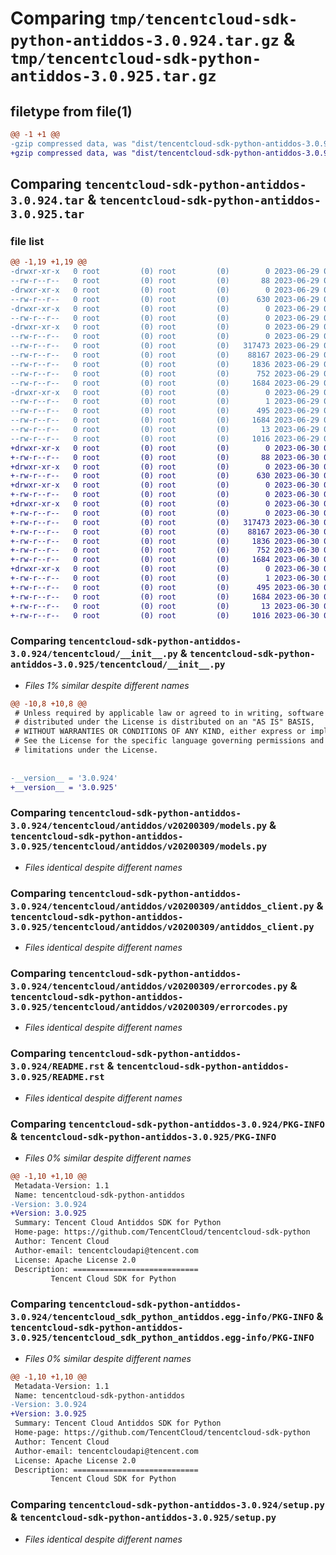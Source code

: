 # Comparing `tmp/tencentcloud-sdk-python-antiddos-3.0.924.tar.gz` & `tmp/tencentcloud-sdk-python-antiddos-3.0.925.tar.gz`

## filetype from file(1)

```diff
@@ -1 +1 @@
-gzip compressed data, was "dist/tencentcloud-sdk-python-antiddos-3.0.924.tar", last modified: Thu Jun 29 00:19:53 2023, max compression
+gzip compressed data, was "dist/tencentcloud-sdk-python-antiddos-3.0.925.tar", last modified: Fri Jun 30 01:59:24 2023, max compression
```

## Comparing `tencentcloud-sdk-python-antiddos-3.0.924.tar` & `tencentcloud-sdk-python-antiddos-3.0.925.tar`

### file list

```diff
@@ -1,19 +1,19 @@
-drwxr-xr-x   0 root         (0) root         (0)        0 2023-06-29 00:19:53.000000 tencentcloud-sdk-python-antiddos-3.0.924/
--rw-r--r--   0 root         (0) root         (0)       88 2023-06-29 00:19:53.000000 tencentcloud-sdk-python-antiddos-3.0.924/setup.cfg
-drwxr-xr-x   0 root         (0) root         (0)        0 2023-06-29 00:19:53.000000 tencentcloud-sdk-python-antiddos-3.0.924/tencentcloud/
--rw-r--r--   0 root         (0) root         (0)      630 2023-06-29 00:19:53.000000 tencentcloud-sdk-python-antiddos-3.0.924/tencentcloud/__init__.py
-drwxr-xr-x   0 root         (0) root         (0)        0 2023-06-29 00:19:53.000000 tencentcloud-sdk-python-antiddos-3.0.924/tencentcloud/antiddos/
--rw-r--r--   0 root         (0) root         (0)        0 2023-06-29 00:19:53.000000 tencentcloud-sdk-python-antiddos-3.0.924/tencentcloud/antiddos/__init__.py
-drwxr-xr-x   0 root         (0) root         (0)        0 2023-06-29 00:19:53.000000 tencentcloud-sdk-python-antiddos-3.0.924/tencentcloud/antiddos/v20200309/
--rw-r--r--   0 root         (0) root         (0)        0 2023-06-29 00:19:53.000000 tencentcloud-sdk-python-antiddos-3.0.924/tencentcloud/antiddos/v20200309/__init__.py
--rw-r--r--   0 root         (0) root         (0)   317473 2023-06-29 00:19:53.000000 tencentcloud-sdk-python-antiddos-3.0.924/tencentcloud/antiddos/v20200309/models.py
--rw-r--r--   0 root         (0) root         (0)    88167 2023-06-29 00:19:53.000000 tencentcloud-sdk-python-antiddos-3.0.924/tencentcloud/antiddos/v20200309/antiddos_client.py
--rw-r--r--   0 root         (0) root         (0)     1836 2023-06-29 00:19:53.000000 tencentcloud-sdk-python-antiddos-3.0.924/tencentcloud/antiddos/v20200309/errorcodes.py
--rw-r--r--   0 root         (0) root         (0)      752 2023-06-29 00:19:53.000000 tencentcloud-sdk-python-antiddos-3.0.924/README.rst
--rw-r--r--   0 root         (0) root         (0)     1684 2023-06-29 00:19:53.000000 tencentcloud-sdk-python-antiddos-3.0.924/PKG-INFO
-drwxr-xr-x   0 root         (0) root         (0)        0 2023-06-29 00:19:53.000000 tencentcloud-sdk-python-antiddos-3.0.924/tencentcloud_sdk_python_antiddos.egg-info/
--rw-r--r--   0 root         (0) root         (0)        1 2023-06-29 00:19:53.000000 tencentcloud-sdk-python-antiddos-3.0.924/tencentcloud_sdk_python_antiddos.egg-info/dependency_links.txt
--rw-r--r--   0 root         (0) root         (0)      495 2023-06-29 00:19:53.000000 tencentcloud-sdk-python-antiddos-3.0.924/tencentcloud_sdk_python_antiddos.egg-info/SOURCES.txt
--rw-r--r--   0 root         (0) root         (0)     1684 2023-06-29 00:19:53.000000 tencentcloud-sdk-python-antiddos-3.0.924/tencentcloud_sdk_python_antiddos.egg-info/PKG-INFO
--rw-r--r--   0 root         (0) root         (0)       13 2023-06-29 00:19:53.000000 tencentcloud-sdk-python-antiddos-3.0.924/tencentcloud_sdk_python_antiddos.egg-info/top_level.txt
--rw-r--r--   0 root         (0) root         (0)     1016 2023-06-29 00:19:53.000000 tencentcloud-sdk-python-antiddos-3.0.924/setup.py
+drwxr-xr-x   0 root         (0) root         (0)        0 2023-06-30 01:59:24.000000 tencentcloud-sdk-python-antiddos-3.0.925/
+-rw-r--r--   0 root         (0) root         (0)       88 2023-06-30 01:59:24.000000 tencentcloud-sdk-python-antiddos-3.0.925/setup.cfg
+drwxr-xr-x   0 root         (0) root         (0)        0 2023-06-30 01:59:24.000000 tencentcloud-sdk-python-antiddos-3.0.925/tencentcloud/
+-rw-r--r--   0 root         (0) root         (0)      630 2023-06-30 01:59:23.000000 tencentcloud-sdk-python-antiddos-3.0.925/tencentcloud/__init__.py
+drwxr-xr-x   0 root         (0) root         (0)        0 2023-06-30 01:59:24.000000 tencentcloud-sdk-python-antiddos-3.0.925/tencentcloud/antiddos/
+-rw-r--r--   0 root         (0) root         (0)        0 2023-06-30 01:59:23.000000 tencentcloud-sdk-python-antiddos-3.0.925/tencentcloud/antiddos/__init__.py
+drwxr-xr-x   0 root         (0) root         (0)        0 2023-06-30 01:59:24.000000 tencentcloud-sdk-python-antiddos-3.0.925/tencentcloud/antiddos/v20200309/
+-rw-r--r--   0 root         (0) root         (0)        0 2023-06-30 01:59:23.000000 tencentcloud-sdk-python-antiddos-3.0.925/tencentcloud/antiddos/v20200309/__init__.py
+-rw-r--r--   0 root         (0) root         (0)   317473 2023-06-30 01:59:23.000000 tencentcloud-sdk-python-antiddos-3.0.925/tencentcloud/antiddos/v20200309/models.py
+-rw-r--r--   0 root         (0) root         (0)    88167 2023-06-30 01:59:23.000000 tencentcloud-sdk-python-antiddos-3.0.925/tencentcloud/antiddos/v20200309/antiddos_client.py
+-rw-r--r--   0 root         (0) root         (0)     1836 2023-06-30 01:59:23.000000 tencentcloud-sdk-python-antiddos-3.0.925/tencentcloud/antiddos/v20200309/errorcodes.py
+-rw-r--r--   0 root         (0) root         (0)      752 2023-06-30 01:59:23.000000 tencentcloud-sdk-python-antiddos-3.0.925/README.rst
+-rw-r--r--   0 root         (0) root         (0)     1684 2023-06-30 01:59:24.000000 tencentcloud-sdk-python-antiddos-3.0.925/PKG-INFO
+drwxr-xr-x   0 root         (0) root         (0)        0 2023-06-30 01:59:24.000000 tencentcloud-sdk-python-antiddos-3.0.925/tencentcloud_sdk_python_antiddos.egg-info/
+-rw-r--r--   0 root         (0) root         (0)        1 2023-06-30 01:59:24.000000 tencentcloud-sdk-python-antiddos-3.0.925/tencentcloud_sdk_python_antiddos.egg-info/dependency_links.txt
+-rw-r--r--   0 root         (0) root         (0)      495 2023-06-30 01:59:24.000000 tencentcloud-sdk-python-antiddos-3.0.925/tencentcloud_sdk_python_antiddos.egg-info/SOURCES.txt
+-rw-r--r--   0 root         (0) root         (0)     1684 2023-06-30 01:59:24.000000 tencentcloud-sdk-python-antiddos-3.0.925/tencentcloud_sdk_python_antiddos.egg-info/PKG-INFO
+-rw-r--r--   0 root         (0) root         (0)       13 2023-06-30 01:59:24.000000 tencentcloud-sdk-python-antiddos-3.0.925/tencentcloud_sdk_python_antiddos.egg-info/top_level.txt
+-rw-r--r--   0 root         (0) root         (0)     1016 2023-06-30 01:59:23.000000 tencentcloud-sdk-python-antiddos-3.0.925/setup.py
```

### Comparing `tencentcloud-sdk-python-antiddos-3.0.924/tencentcloud/__init__.py` & `tencentcloud-sdk-python-antiddos-3.0.925/tencentcloud/__init__.py`

 * *Files 1% similar despite different names*

```diff
@@ -10,8 +10,8 @@
 # Unless required by applicable law or agreed to in writing, software
 # distributed under the License is distributed on an "AS IS" BASIS,
 # WITHOUT WARRANTIES OR CONDITIONS OF ANY KIND, either express or implied.
 # See the License for the specific language governing permissions and
 # limitations under the License.
 
 
-__version__ = '3.0.924'
+__version__ = '3.0.925'
```

### Comparing `tencentcloud-sdk-python-antiddos-3.0.924/tencentcloud/antiddos/v20200309/models.py` & `tencentcloud-sdk-python-antiddos-3.0.925/tencentcloud/antiddos/v20200309/models.py`

 * *Files identical despite different names*

### Comparing `tencentcloud-sdk-python-antiddos-3.0.924/tencentcloud/antiddos/v20200309/antiddos_client.py` & `tencentcloud-sdk-python-antiddos-3.0.925/tencentcloud/antiddos/v20200309/antiddos_client.py`

 * *Files identical despite different names*

### Comparing `tencentcloud-sdk-python-antiddos-3.0.924/tencentcloud/antiddos/v20200309/errorcodes.py` & `tencentcloud-sdk-python-antiddos-3.0.925/tencentcloud/antiddos/v20200309/errorcodes.py`

 * *Files identical despite different names*

### Comparing `tencentcloud-sdk-python-antiddos-3.0.924/README.rst` & `tencentcloud-sdk-python-antiddos-3.0.925/README.rst`

 * *Files identical despite different names*

### Comparing `tencentcloud-sdk-python-antiddos-3.0.924/PKG-INFO` & `tencentcloud-sdk-python-antiddos-3.0.925/PKG-INFO`

 * *Files 0% similar despite different names*

```diff
@@ -1,10 +1,10 @@
 Metadata-Version: 1.1
 Name: tencentcloud-sdk-python-antiddos
-Version: 3.0.924
+Version: 3.0.925
 Summary: Tencent Cloud Antiddos SDK for Python
 Home-page: https://github.com/TencentCloud/tencentcloud-sdk-python
 Author: Tencent Cloud
 Author-email: tencentcloudapi@tencent.com
 License: Apache License 2.0
 Description: ============================
         Tencent Cloud SDK for Python
```

### Comparing `tencentcloud-sdk-python-antiddos-3.0.924/tencentcloud_sdk_python_antiddos.egg-info/PKG-INFO` & `tencentcloud-sdk-python-antiddos-3.0.925/tencentcloud_sdk_python_antiddos.egg-info/PKG-INFO`

 * *Files 0% similar despite different names*

```diff
@@ -1,10 +1,10 @@
 Metadata-Version: 1.1
 Name: tencentcloud-sdk-python-antiddos
-Version: 3.0.924
+Version: 3.0.925
 Summary: Tencent Cloud Antiddos SDK for Python
 Home-page: https://github.com/TencentCloud/tencentcloud-sdk-python
 Author: Tencent Cloud
 Author-email: tencentcloudapi@tencent.com
 License: Apache License 2.0
 Description: ============================
         Tencent Cloud SDK for Python
```

### Comparing `tencentcloud-sdk-python-antiddos-3.0.924/setup.py` & `tencentcloud-sdk-python-antiddos-3.0.925/setup.py`

 * *Files identical despite different names*

